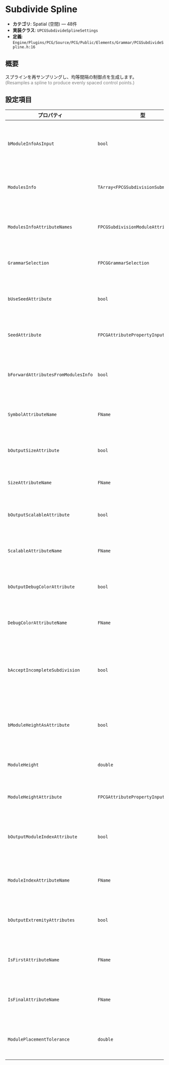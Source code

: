 # Subdivide Spline

- **カテゴリ**: Spatial (空間) — 48件
- **実装クラス**: `UPCGSubdivideSplineSettings`
- **定義**: `Engine/Plugins/PCG/Source/PCG/Public/Elements/Grammar/PCGSubdivideSpline.h:16`

## 概要

スプラインを再サンプリングし、均等間隔の制御点を生成します。<br><span style='color:gray'>(Resamples a spline to produce evenly spaced control points.)</span>

## 設定項目


| プロパティ | 型 | 初期値 | 説明 |
| --- | --- | --- | --- |
| `bModuleInfoAsInput` | `bool` | `false` | モジュール情報を入力属性から取得します。 |
| `ModulesInfo` | `TArray<FPCGSubdivisionSubmodule>` | なし | 使用するモジュールの固定リスト。 |
| `ModulesInfoAttributeNames` | `FPCGSubdivisionModuleAttributeNames` | なし | モジュール情報を参照する属性名。 |
| `GrammarSelection` | `FPCGGrammarSelection` | なし | 適用する生成ルール。 |
| `bUseSeedAttribute` | `bool` | `false` | シード値を属性から取得するか。 |
| `SeedAttribute` | `FPCGAttributePropertyInputSelector` | なし | シード値を読み取る属性。 |
| `bForwardAttributesFromModulesInfo` | `bool` | `false` | 入力モジュール属性を出力へ転送します。 |
| `SymbolAttributeName` | `FName` | `PCGSubdivisionBase::Constants::SymbolAttributeName` | モジュール記号の属性名。 |
| `bOutputSizeAttribute` | `bool` | `true` | モジュールサイズを出力します。 |
| `SizeAttributeName` | `FName` | `PCGSubdivisionBase::Constants::SizeAttributeName` | サイズ属性名。 |
| `bOutputScalableAttribute` | `bool` | `true` | スケーラビリティ属性を出力します。 |
| `ScalableAttributeName` | `FName` | `PCGSubdivisionBase::Constants::ScalableAttributeName` | スケーラビリティ属性名。 |
| `bOutputDebugColorAttribute` | `bool` | `false` | デバッグカラー属性を出力します。 |
| `DebugColorAttributeName` | `FName` | `PCGSubdivisionBase::Constants::DebugColorAttributeName` | デバッグカラー属性名。 |
| `bAcceptIncompleteSubdivision` | `bool` | `false` | 文法でスプライン全体を埋められなくても許容します。 |
| `bModuleHeightAsAttribute` | `bool` | `false` | モジュール高さを属性から取得します。 |
| `ModuleHeight` | `double` | `100.0` | 固定モジュール高さ（cm）。 |
| `ModuleHeightAttribute` | `FPCGAttributePropertyInputSelector` | なし | 高さを読み取る属性。 |
| `bOutputModuleIndexAttribute` | `bool` | `false` | モジュールインデックス属性を出力します。 |
| `ModuleIndexAttributeName` | `FName` | `TEXT("ModuleIndex")` | モジュールインデックス属性名。 |
| `bOutputExtremityAttributes` | `bool` | `false` | 端点を示す属性を出力します。 |
| `IsFirstAttributeName` | `FName` | `TEXT("IsFirst")` | 最初のポイントを示す属性名。 |
| `IsFinalAttributeName` | `FName` | `TEXT("IsFinal")` | 最後のポイントを示す属性名。 |
| `ModulePlacementTolerance` | `double` | `0.01` | モジュール配置時の許容誤差（cm）。 |
